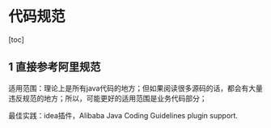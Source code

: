 # 代码规范

[toc]

## 1 直接参考阿里规范

适用范围：理论上是所有java代码的地方；但如果阅读很多源码的话，都会有大量违反规范的地方；所以，可能更好的适用范围是业务代码部分；

最佳实践：idea插件，Alibaba Java Coding Guidelines plugin support.